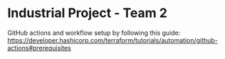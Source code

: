 # Industrial Project - Team 2

GitHub actions and workflow setup by following this guide: 
https://developer.hashicorp.com/terraform/tutorials/automation/github-actions#prerequisites
